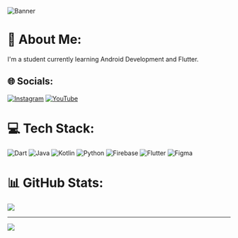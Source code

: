 ![Banner](https://images.app.goo.gl/2mJ17jfY2osWAxVLA)

# 💫 About Me:
I'm a student currently learning Android Development and Flutter.

## 🌐 Socials:
[![Instagram](https://img.shields.io/badge/Instagram-%23E4405F.svg?logo=Instagram&logoColor=white)](https://instagram.com/hey_viswa)
[![YouTube](https://img.shields.io/badge/YouTube-%23FF0000.svg?logo=YouTube&logoColor=white)](https://youtube.com/c/ViswaranjanGiri)

# 💻 Tech Stack:
![Dart](https://img.shields.io/badge/dart-%230175C2.svg?style=for-the-badge&logo=dart&logoColor=white)
![Java](https://img.shields.io/badge/java-%23ED8B00.svg?style=for-the-badge&logo=java&logoColor=white)
![Kotlin](https://img.shields.io/badge/kotlin-%237F52FF.svg?style=for-the-badge&logo=kotlin&logoColor=white)
![Python](https://img.shields.io/badge/python-3670A0?style=for-the-badge&logo=python&logoColor=ffdd54)
![Firebase](https://img.shields.io/badge/firebase-%23039BE5.svg?style=for-the-badge&logo=firebase&logoColor=white)
![Flutter](https://img.shields.io/badge/Flutter-%2302569B.svg?style=for-the-badge&logo=Flutter&logoColor=white)
![Figma](https://img.shields.io/badge/figma-%23F24E1E.svg?style=for-the-badge&logo=figma&logoColor=white)

# 📊 GitHub Stats:
![](https://github-readme-stats.vercel.app/api?username=ViswaranjanGiri&theme=dark&hide_border=true&include_all_commits=false&count_private=true)

---
[![](https://visitcount.itsvg.in/api?id=ViswaranjanGiri&icon=0&color=0)](https://visitcount.itsvg.in)

<!-- Proudly created with GPRM ( https://gprm.itsvg.in ) -->
